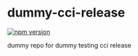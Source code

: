 # dummy-cci-release

[![npm version](https://img.shields.io/badge/%40nui%2Fdummy--cci--release-28.0.0-blue.svg)](https://artifactory.corp.adobe.com/artifactory/npm-nui-release/@nui/dummy-cci-release/-/@nui/dummy-cci-release-28.0.0.tgz)


dummy repo for dummy testing cci release